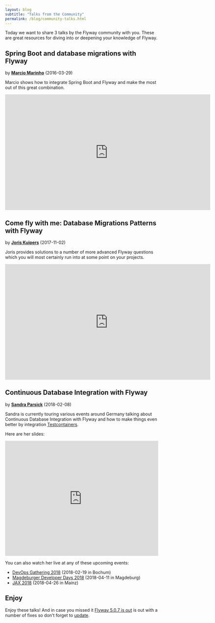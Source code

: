 ```yaml
---
layout: blog
subtitle: "Talks from the Community"
permalink: /blog/community-talks.html
---
```

Today we want to share 3 talks by the Flyway community with you. These are great resources for diving into or
deepening your knowledge of Flyway.

## Spring Boot and database migrations with Flyway
by **[Marcio Marinho](https://twitter.com/marciomarinho)** (2016-03-29)

Marcio shows how to integrate Spring Boot and Flyway and make the most out of this great combination.

<iframe width="670" height="377" src="https://www.youtube.com/embed/_7BuLOCRJc4" frameborder="0" allowfullscreen></iframe>

## Come fly with me: Database Migrations Patterns with Flyway
by **[Joris Kuipers](https://twitter.com/jkuipers)** (2017-11-02)

Joris provides solutions to a number of more advanced Flyway questions which you will most certainly run into at some
point on your projects.

<iframe width="670" height="377" src="https://www.youtube.com/embed/x7U3zBV5DyQ" frameborder="0" allowfullscreen></iframe>

## Continuous Database Integration with Flyway
by **[Sandra Parsick](https://twitter.com/SandraParsick)** (2018-02-08)

Sandra is currently touring various events around Germany talking about Continuous Database Integration with Flyway and how to make things even better
by integration [Testcontainers](https://www.testcontainers.org/).

Here are her slides:

<embed src="https://drive.google.com/viewerng/viewer?embedded=true&url=https://github.com/sparsick/flyway-talk/raw/jugostfalen-18/slides/2018.02%20-%20JUG%20Ostfalen%20-%20Continuous%20Database%20Integration%20mit%20Flyway.pdf" width="500" height="375">

You can also watch her live at any of these upcoming events:
- [DevOps Gathering 2018](https://www.sandra-parsick.de/talk/cdbi-flyway-devopsgatering/) (2018-02-19 in Bochum)
- [Magdeburger Developer Days 2018](https://md-devdays.de) (2018-04-11 in Magdeburg)
- [JAX 2018](https://jax.de/devops-continuous-delivery/continuous-database-integration-mit-flyway/) (2018-04-26 in Mainz)

## Enjoy

Enjoy these talks! And in case you missed it [Flyway 5.0.7 is out](/documentation/learnmore/releaseNotes#5.0.7) is out with a
number of fixes so don't forget to [update](/download).
